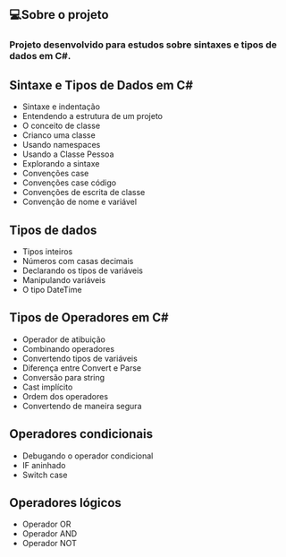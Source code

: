 ## 💻Sobre o projeto
### Projeto desenvolvido para estudos sobre sintaxes e tipos de dados em C#.

## Sintaxe e Tipos de Dados em C#

* Sintaxe e indentação
* Entendendo a estrutura de um projeto
* O conceito de classe
* Crianco uma classe
* Usando namespaces
* Usando a Classe Pessoa
* Explorando a sintaxe
* Convenções case
* Convenções case código
* Convenções de escrita de classe
* Convenção de nome e variável

## Tipos de dados

* Tipos inteiros
* Números com casas decimais
* Declarando os tipos de variáveis
* Manipulando variáveis
* O tipo DateTime

## Tipos de Operadores em C#

* Operador de atibuição
* Combinando operadores
* Convertendo tipos de variáveis
* Diferença entre Convert e Parse
* Conversão para string
* Cast implícito
* Ordem dos operadores
* Convertendo de maneira segura

## Operadores condicionais

* Debugando o operador condicional
* IF aninhado
* Switch case

## Operadores lógicos

* Operador OR
* Operador AND
* Operador NOT
